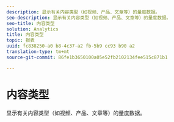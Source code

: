 ```yaml
---
description: 显示有关内容类型（如视频、产品、文章等）的量度数据。
seo-description: 显示有关内容类型（如视频、产品、文章等）的量度数据。
seo-title: 内容类型
solution: Analytics
title: 内容类型
topic: 报表
uuid: fc838250-a0 b8-4c37-a2 fb-5b9 cc93 b90 a2
translation-type: tm+mt
source-git-commit: 86fe1b3650100a05e52fb2102134fee515c871b1

---
```



# 内容类型

显示有关内容类型（如视频、产品、文章等）的量度数据。

